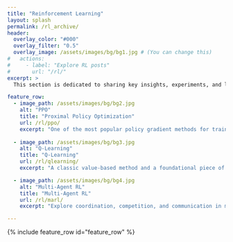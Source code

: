 ```yaml
---
title: "Reinforcement Learning"
layout: splash
permalink: /rl_archive/
header:
  overlay_color: "#000"
  overlay_filter: "0.5"
  overlay_image: /assets/images/bg/bg1.jpg # (You can change this)
#   actions:
#     - label: "Explore RL posts"
#       url: "/rl/"
excerpt: >
  This section is dedicated to sharing key insights, experiments, and learnings from my work in RL.

feature_row:
  - image_path: /assets/images/bg/bg2.jpg
    alt: "PPO"
    title: "Proximal Policy Optimization"
    url: /rl/ppo/
    excerpt: "One of the most popular policy gradient methods for training RL agents."
    
  - image_path: /assets/images/bg/bg3.jpg
    alt: "Q-Learning"
    title: "Q-Learning"
    url: /rl/qlearning/
    excerpt: "A classic value-based method and a foundational piece of modern RL."

  - image_path: /assets/images/bg/bg4.jpg
    alt: "Multi-Agent RL"
    title: "Multi-Agent RL"
    url: /rl/marl/
    excerpt: "Explore coordination, competition, and communication in multi-agent settings."

---
```




{% include feature_row id="feature_row" %}






<!-- ---

title: Reinforcement Learning
layout: collection
classes: wide
permalink: /rl_archive/
collection: rl
entries_layout: grid
---

 🍀 Reinforcement Learning (RL) is a core area of my research and exploration.

This section is dedicated to sharing key insights, experiments, and learnings from my work in RL — spanning theoretical foundations, practical implementations, and critical reflections on current methods. Whether it's understanding classic algorithms or applying them to real-world problems, this is where I document my journey through the landscape of intelligent decision-making systems.

*Please Note*: This page is a WIP

--- -->